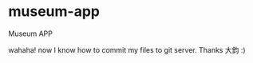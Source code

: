 museum-app
==========

Museum APP

wahaha! now I know how to commit my files to git server.
Thanks 大鈞 :)
